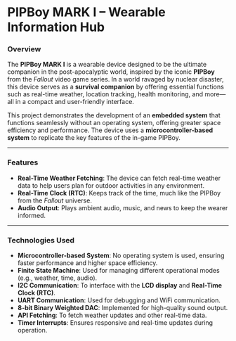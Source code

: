 # PIPBoy MARK I – Wearable Information Hub

### **Overview**
The **PIPBoy MARK I** is a wearable device designed to be the ultimate companion in the post-apocalyptic world, inspired by the iconic **PIPBoy** from the *Fallout* video game series. In a world ravaged by nuclear disaster, this device serves as a **survival companion** by offering essential functions such as real-time weather, location tracking, health monitoring, and more—all in a compact and user-friendly interface.

This project demonstrates the development of an **embedded system** that functions seamlessly without an operating system, offering greater space efficiency and performance. The device uses a **microcontroller-based system** to replicate the key features of the in-game PIPBoy.

---

### **Features**
- **Real-Time Weather Fetching**: The device can fetch real-time weather data to help users plan for outdoor activities in any environment.
- **Real-Time Clock (RTC)**: Keeps track of the time, much like the PIPBoy from the *Fallout* universe.
- **Audio Output**: Plays ambient audio, music, and news to keep the wearer informed.

---

### **Technologies Used**
- **Microcontroller-based System**: No operating system is used, ensuring faster performance and higher space efficiency.
- **Finite State Machine**: Used for managing different operational modes (e.g., weather, time, audio).
- **I2C Communication**: To interface with the **LCD display** and **Real-Time Clock (RTC)**.
- **UART Communication**: Used for debugging and WiFi communication.
- **8-bit Binary Weighted DAC**: Implemented for high-quality sound output.
- **API Fetching**: To fetch weather updates and other real-time data.
- **Timer Interrupts**: Ensures responsive and real-time updates during operation.


